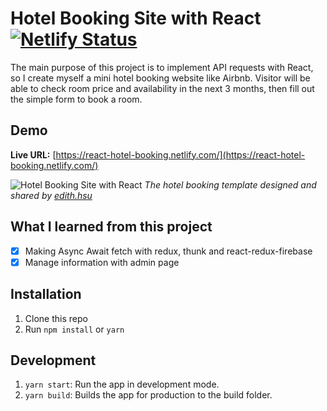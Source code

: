 # Hotel Booking Site with React [![Netlify Status](https://api.netlify.com/api/v1/badges/6fe3f8a5-0ac7-4cf8-9529-594bf7dedb89/deploy-status)](https://app.netlify.com/sites/react-hotel-booking/deploys)

The main purpose of this project is to implement API requests with React, so I create myself a mini hotel booking website like Airbnb. Visitor will be able to check room price and availability in the next 3 months, then fill out the simple form to book a room.

## Demo

**Live URL:** [https://react-hotel-booking.netlify.com/](https://react-hotel-booking.netlify.com/)

![Hotel Booking Site with React](https://res.cloudinary.com/pamcy/image/upload/v1570325673/coding/react-hotel-booking.png)
_The hotel booking template designed and shared by [edith.hsu](https://z7x2c0v0b8.github.io/the_f2e_2nd/hotel_reservation.html)_

## What I learned from this project

- [x] Making Async Await fetch with redux, thunk and react-redux-firebase
- [x] Manage information with admin page

## Installation

1. Clone this repo
2. Run `npm install` or `yarn`

## Development

1. `yarn start`: Run the app in development mode.
2. `yarn build`: Builds the app for production to the build folder.
